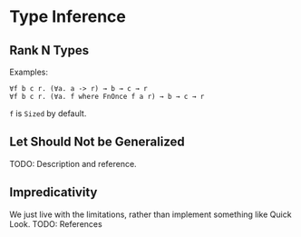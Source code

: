 # Type Inference

## Rank N Types

Examples:

```bandit
∀f b c r. (∀a. a -> r) → b → c → r
∀f b c r. (∀a. f where FnOnce f a r) → b → c → r
```

`f` is `Sized` by default.

## Let Should Not be Generalized

TODO: Description and reference.

## Impredicativity

We just live with the limitations, rather than implement something like Quick Look.
TODO: References
